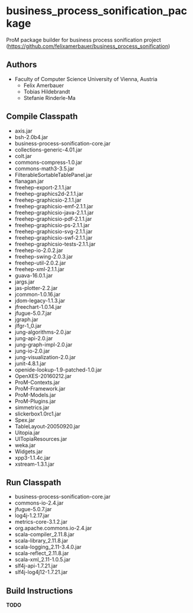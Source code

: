 # business_process_sonification_package
ProM package builder for business process sonification project (https://github.com/felixamerbauer/business_process_sonification)

## Authors
* Faculty of Computer Science University of Vienna, Austria
  * Felix Amerbauer
  * Tobias Hildebrandt
  * Stefanie Rinderle-Ma

## Compile Classpath
* axis.jar
* bsh-2.0b4.jar
* business-process-sonification-core.jar
* collections-generic-4.01.jar
* colt.jar
* commons-compress-1.0.jar
* commons-math3-3.5.jar
* FilterableSortableTablePanel.jar
* flanagan.jar
* freehep-export-2.1.1.jar
* freehep-graphics2d-2.1.1.jar
* freehep-graphicsio-2.1.1.jar
* freehep-graphicsio-emf-2.1.1.jar
* freehep-graphicsio-java-2.1.1.jar
* freehep-graphicsio-pdf-2.1.1.jar
* freehep-graphicsio-ps-2.1.1.jar
* freehep-graphicsio-svg-2.1.1.jar
* freehep-graphicsio-swf-2.1.1.jar
* freehep-graphicsio-tests-2.1.1.jar
* freehep-io-2.0.2.jar
* freehep-swing-2.0.3.jar
* freehep-util-2.0.2.jar
* freehep-xml-2.1.1.jar
* guava-16.0.1.jar
* jargs.jar
* jas-plotter-2.2.jar
* jcommon-1.0.16.jar
* jdom-legacy-1.1.3.jar
* jfreechart-1.0.14.jar
* jfugue-5.0.7.jar
* jgraph.jar
* jlfgr-1_0.jar
* jung-algorithms-2.0.jar
* jung-api-2.0.jar
* jung-graph-impl-2.0.jar
* jung-io-2.0.jar
* jung-visualization-2.0.jar
* junit-4.8.1.jar
* openide-lookup-1.9-patched-1.0.jar
* OpenXES-20160212.jar
* ProM-Contexts.jar
* ProM-Framework.jar
* ProM-Models.jar
* ProM-Plugins.jar
* simmetrics.jar
* slickerbox1.0rc1.jar
* Spex.jar
* TableLayout-20050920.jar
* Uitopia.jar
* UITopiaResources.jar
* weka.jar
* Widgets.jar
* xpp3-1.1.4c.jar
* xstream-1.3.1.jar

## Run Classpath
* business-process-sonification-core.jar
* commons-io-2.4.jar
* jfugue-5.0.7.jar
* log4j-1.2.17.jar
* metrics-core-3.1.2.jar
* org.apache.commons.io-2.4.jar
* scala-compiler_2.11.8.jar
* scala-library_2.11.8.jar
* scala-logging_2.11-3.4.0.jar
* scala-reflect_2.11.8.jar
* scala-xml_2.11-1.0.5.jar
* slf4j-api-1.7.21.jar
* slf4j-log4j12-1.7.21.jar

## Build Instructions
**TODO**
